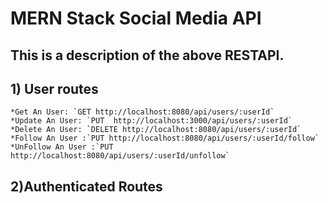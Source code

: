 # MERN Stack Social Media API 
## This is a description of the above RESTAPI.
## 1) User routes
    *Get An User: `GET http://localhost:8080/api/users/:userId`
    *Update An User: `PUT  http://localhost:3000/api/users/:userId`
    *Delete An User: `DELETE http://localhost:8080/api/users/:userId`
    *Follow An User :`PUT http://localhost:8080/api/users/:userId/follow`
    *UnFollow An User :`PUT http://localhost:8080/api/users/:userId/unfollow`
## 2)Authenticated Routes
   
    
    
    
   
